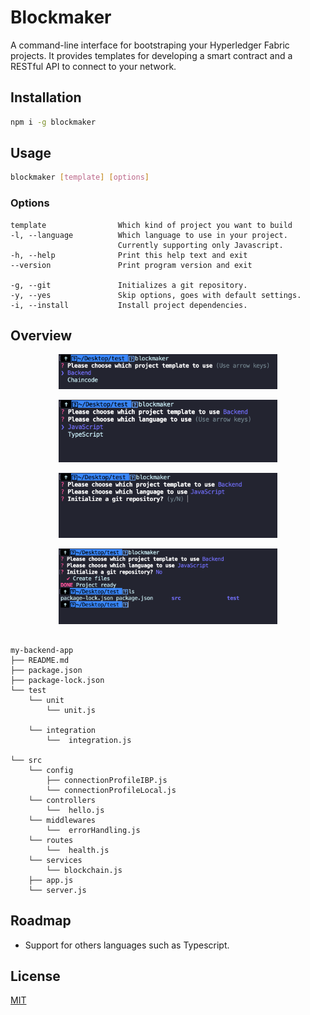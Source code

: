 # Blockmaker

A command-line interface for bootstraping your Hyperledger Fabric projects. It provides templates for developing a smart contract and a RESTful API to connect to your network.

## Installation 


```bash
npm i -g blockmaker
```


## Usage

```bash
blockmaker [template] [options]
```

### Options
    template                Which kind of project you want to build
    -l, --language          Which language to use in your project. 
                            Currently supporting only Javascript.
    -h, --help              Print this help text and exit
    --version               Print program version and exit                            

    -g, --git               Initializes a git repository.
    -y, --yes               Skip options, goes with default settings.
    -i, --install           Install project dependencies.
        

## Overview

<p align="center">
  <img src="https://raw.githubusercontent.com/0xkalvin/blockmaker/master/assets/1.png" width="350" alt="accessibility text">
</p>


<p align="center">
  <img src="https://raw.githubusercontent.com/0xkalvin/blockmaker/master/assets/2.png" width="350" alt="accessibility text">
</p>

<p align="center">
  <img src="https://raw.githubusercontent.com/0xkalvin/blockmaker/master/assets/3.png" width="350" alt="accessibility text">
</p>

<p align="center">
  <img src="https://raw.githubusercontent.com/0xkalvin/blockmaker/master/assets/4.png" width="350" alt="accessibility text">
</p>


                             
```

my-backend-app
├── README.md
├── package.json
├── package-lock.json
└── test
    └── unit
        └── unit.js

    └── integration
        └──  integration.js

└── src
    └── config
        ├── connectionProfileIBP.js
        └── connectionProfileLocal.js
    └── controllers
        └──  hello.js
    └── middlewares
        └──  errorHandling.js
    └── routes
        └──  health.js
    └── services
        └── blockchain.js
    ├── app.js
    └── server.js
```


## Roadmap

-   Support for others languages such as Typescript.

## License
[MIT](https://choosealicense.com/licenses/mit/)